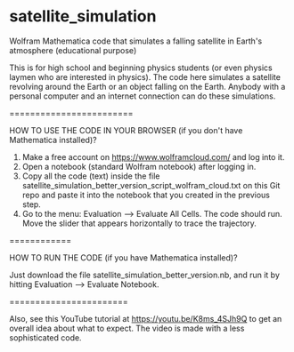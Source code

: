 # satellite_simulation
Wolfram Mathematica code that simulates a falling satellite in Earth's atmosphere (educational purpose)

This is for high school and beginning physics students (or even physics laymen who are interested in physics). The code here simulates a satellite revolving 
around the Earth or an object falling on the Earth. Anybody with a personal computer and an internet connection can do these simulations.

========================

HOW TO USE THE CODE IN YOUR BROWSER (if you don't have Mathematica installed)?

1. Make a free account on https://www.wolframcloud.com/ and log into it.
2. Open a notebook (standard Wolfram notebook) after logging in.
3. Copy all the code (text) inside the file satellite_simulation_better_version_script_wolfram_cloud.txt on this Git repo and paste it into the notebook that you created in the previous step.
4. Go to the menu: Evaluation --> Evaluate All Cells. The code should run. Move the slider that appears horizontally to trace the trajectory.

============

HOW TO RUN THE CODE (if you have Mathematica installed)?

Just download the file satellite_simulation_better_version.nb, and run it by hitting Evaluation --> Evaluate Notebook.

=======================

Also, see this YouTube tutorial at https://youtu.be/K8ms_4SJh9Q to get an overall idea about what to expect. The video is made with a less sophisticated code.
